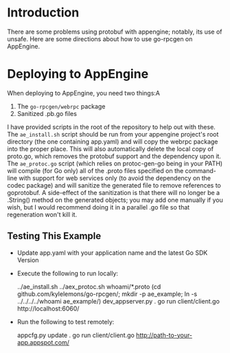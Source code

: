 Introduction
============

There are some problems using protobuf with appengine; notably, its use of unsafe.
Here are some directions about how to use go-rpcgen on AppEngine.

Deploying to AppEngine
======================

When deploying to AppEngine, you need two things:A

1. The `go-rpcgen/webrpc` package
1. Sanitized .pb.go files

I have provided scripts in the root of the repository to help out with these.
The `ae_install.sh` script should be run from your appengine project's root directory
(the one containing app.yaml) and will copy the webrpc package into the proper place.
This will also automatically delete the local copy of proto.go,
which removes the protobuf support and the dependency upon it.
The `ae_protoc.go` script (which relies on protoc-gen-go being in your PATH)
will compile (for Go only) all of the .proto files specified on the command-line
with support for web services only (to avoid the dependency on the codec package)
and will sanitize the generated file to remove references to goprotobuf.
A side-effect of the sanitization is that there will no longer be a .String()
method on the generated objects; you may add one manually if you wish,
but I would recommend doing it in a parallel .go file so that regeneration won't kill it.

Testing This Example
--------------------
- Update app.yaml with your application name and the latest Go SDK Version
- Execute the following to run locally:

    ../ae_install.sh
    ../aex_protoc.sh whoami/*.proto
    (cd github.com/kylelemons/go-rpcgen/; mkdir -p ae_example; ln -s ../../../../whoami ae_example/)
    dev_appserver.py .
    go run client/client.go http://localhost:6060/

- Run the following to test remotely:

    appcfg.py update .
    go run client/client.go http://path-to-your-app.appspot.com/
